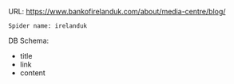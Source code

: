 URL: https://www.bankofirelanduk.com/about/media-centre/blog/

    Spider name: irelanduk

DB Schema:
- title
- link
- content

